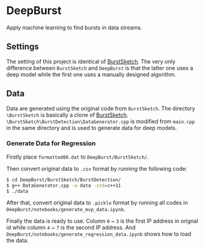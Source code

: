 # DeepBurst

Apply machine learning to find bursts in data streams.

## Settings

The setting of this project is identical of [BurstSketch](https://github.com/BurstSketch/BurstSketch). The very only difference between `BurstSketch` and `DeepBurst` is that the latter one uses a deep model while the first one uses a manually designed algorithm.

## Data

Data are generated using the original code from `BurstSketch`. The directory `\BurstSketch` is basically a clone of [BurstSketch](https://github.com/BurstSketch/BurstSketch). `\BurstSketch\BurstDetection\DataGenerator.cpp` is modified from `main.cpp` in the same directory and is used to generate data for deep models.

### Generate Data for Regression

Firstly place `formatted00.dat` to `DeepBurst/BurstSketch/`.

Then convert original data to `.csv` format by running the following code:

```bash
$ cd DeepBurst/BurstSketch/BurstDetection/
$ g++ DataGenerator.cpp -o data -std=c++11
$ ./data
```

After that, convert original data to `.pickle` format by running all codes in `DeepBurst/notebooks/generate_mvp_data.ipynb`.

Finally the data is ready to use. Column `0` ~ `3` is the first IP address in orignal id while column `4` ~ `7` is the second IP address. And `DeepBurst/notebooks/generate_regression_data.ipynb` shows how to load the data.